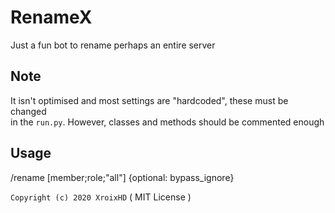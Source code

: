 # RenameX
Just a fun bot to rename perhaps an entire server

## Note
It isn't optimised and most settings are "hardcoded", these must be changed <br>
in the `run.py`. However, classes and methods should be commented enough

## Usage
/rename [member;role;"all"] {optional: bypass_ignore}

`Copyright (c) 2020 XroixHD` ( MIT License )